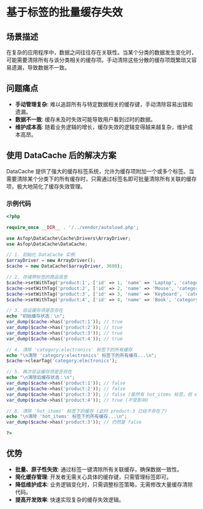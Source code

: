 # 基于标签的批量缓存失效

## 场景描述
在复杂的应用程序中，数据之间往往存在关联性。当某个分类的数据发生变化时，可能需要清除所有与该分类相关的缓存项。手动清除这些分散的缓存项既繁琐又容易遗漏，导致数据不一致。

## 问题痛点
- **手动管理复杂**: 难以追踪所有与特定数据相关的缓存键，手动清除容易出错和遗漏。
- **数据不一致**: 缓存未及时失效可能导致用户看到过时的数据。
- **维护成本高**: 随着业务逻辑的增长，缓存失效的逻辑变得越来越复杂，维护成本高昂。

## 使用 DataCache 后的解决方案

DataCache 提供了强大的缓存标签系统，允许为缓存项附加一个或多个标签。当需要清除某个分类下的所有缓存时，只需通过标签名即可批量清除所有关联的缓存项，极大地简化了缓存失效管理。

### 示例代码

```php
<?php

require_once __DIR__ . '/../vendor/autoload.php';

use Asfop\DataCache\Cache\Drivers\ArrayDriver;
use Asfop\DataCache\DataCache;

// 1. 初始化 DataCache 实例
$arrayDriver = new ArrayDriver();
$cache = new DataCache($arrayDriver, 3600);

// 2. 存储带标签的商品信息
$cache->setWithTag('product:1', ['id' => 1, 'name' => 'Laptop', 'category' => 'electronics'], 'category:electronics', 3600);
$cache->setWithTag('product:2', ['id' => 2, 'name' => 'Mouse', 'category' => 'electronics'], 'category:electronics', 3600);
$cache->setWithTag('product:3', ['id' => 3, 'name' => 'Keyboard', 'category' => 'electronics'], ['category:electronics', 'hot_items'], 3600);
$cache->setWithTag('product:4', ['id' => 4, 'name' => 'Book', 'category' => 'books'], 'category:books', 3600);

// 3. 验证缓存项是否存在
echo "初始缓存状态：\n";
var_dump($cache->has('product:1')); // true
var_dump($cache->has('product:2')); // true
var_dump($cache->has('product:3')); // true
var_dump($cache->has('product:4')); // true

// 4. 清除 'category:electronics' 标签下的所有缓存
echo "\n清除 'category:electronics' 标签下的所有缓存...\n";
$cache->clearTag('category:electronics');

// 5. 再次验证缓存项是否存在
echo "\n清除后缓存状态：\n";
var_dump($cache->has('product:1')); // false
var_dump($cache->has('product:2')); // false
var_dump($cache->has('product:3')); // false (虽然有 hot_items 标签，但 electronics 标签被清除了)
var_dump($cache->has('product:4')); // true (不受影响)

// 6. 清除 'hot_items' 标签下的缓存 (此时 product:3 已经不存在了)
echo "\n清除 'hot_items' 标签下的所有缓存...\n";
var_dump($cache->has('product:3')); // 仍然是 false

?>
```

## 优势
- **批量、原子性失效**: 通过标签一键清除所有关联缓存，确保数据一致性。
- **简化缓存管理**: 开发者无需关心具体的缓存键，只需管理标签即可。
- **降低维护成本**: 业务逻辑变化时，只需调整标签策略，无需修改大量缓存清除代码。
- **提高开发效率**: 快速实现复杂的缓存失效逻辑。
